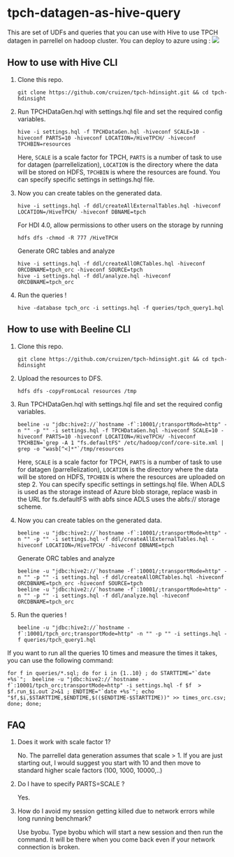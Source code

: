 # tpch-datagen-as-hive-query
This are set of UDFs and queries that you can use with Hive to use TPCH datagen in parrellel on hadoop cluster. You can deploy to azure using :
<a href="https://portal.azure.com/#create/Microsoft.Template/uri/https%3A%2F%2Fraw.githubusercontent.com%2Fdharmeshkakadia%2Ftpch-datagen-as-hive-query%2Fmaster%2Fazure%2Fazuredeploy.json" target="_blank">
    <img src="http://azuredeploy.net/deploybutton.png"/>
</a>


## How to use with Hive CLI
1. Clone this repo.

    ```shell
    git clone https://github.com/cruizen/tpch-hdinsight.git && cd tpch-hdinsight
    ```
2. Run TPCHDataGen.hql with settings.hql file and set the required config variables.
    ```shell
    hive -i settings.hql -f TPCHDataGen.hql -hiveconf SCALE=10 -hiveconf PARTS=10 -hiveconf LOCATION=/HiveTPCH/ -hiveconf TPCHBIN=resources 
    ```
    Here, `SCALE` is a scale factor for TPCH, 
    `PARTS` is a number of task to use for datagen (parrellelization), 
    `LOCATION` is the directory where the data will be stored on HDFS, 
    `TPCHBIN` is where the resources are found. You can specify specific settings in settings.hql file.

3. Now you can create tables on the generated data.
    ```shell
    hive -i settings.hql -f ddl/createAllExternalTables.hql -hiveconf LOCATION=/HiveTPCH/ -hiveconf DBNAME=tpch
    ```
    For HDI 4.0, allow permissions to other users on the storage by running 
    ```shell
    hdfs dfs -chmod -R 777 /HiveTPCH
    ```
    
    Generate ORC tables and analyze
    ```shell
    hive -i settings.hql -f ddl/createAllORCTables.hql -hiveconf ORCDBNAME=tpch_orc -hiveconf SOURCE=tpch 
    hive -i settings.hql -f ddl/analyze.hql -hiveconf ORCDBNAME=tpch_orc 
    ```

4. Run the queries !
    ```shell
    hive -database tpch_orc -i settings.hql -f queries/tpch_query1.hql 
    ```

## How to use with Beeline CLI
1. Clone this repo.

    ```shell
    git clone https://github.com/cruizen/tpch-hdinsight.git && cd tpch-hdinsight
    ```
2. Upload the resources to DFS.
    ```shell
    hdfs dfs -copyFromLocal resources /tmp
    ```

3. Run TPCHDataGen.hql with settings.hql file and set the required config variables.
    ```shell
   beeline -u "jdbc:hive2://`hostname -f`:10001/;transportMode=http" -n "" -p "" -i settings.hql -f TPCHDataGen.hql -hiveconf SCALE=10 -hiveconf PARTS=10 -hiveconf LOCATION=/HiveTPCH/ -hiveconf TPCHBIN=`grep -A 1 "fs.defaultFS" /etc/hadoop/conf/core-site.xml | grep -o "wasb[^<]*"`/tmp/resources 
    ```
    Here, `SCALE` is a scale factor for TPCH, 
    `PARTS` is a number of task to use for datagen (parrellelization), 
    `LOCATION` is the directory where the data will be stored on HDFS, 
    `TPCHBIN` is where the resources are uploaded on step 2. You can specify specific settings in settings.hql file.
    When ADLS is used as the storage instead of Azure blob storage, replace wasb in the URL for fs.defaultFS with abfs since ADLS uses the abfs:// storage scheme.

4. Now you can create tables on the generated data.
    ```shell
    beeline -u "jdbc:hive2://`hostname -f`:10001/;transportMode=http" -n "" -p "" -i settings.hql -f ddl/createAllExternalTables.hql -hiveconf LOCATION=/HiveTPCH/ -hiveconf DBNAME=tpch
    ```
    Generate ORC tables and analyze
    ```shell
    beeline -u "jdbc:hive2://`hostname -f`:10001/;transportMode=http" -n "" -p "" -i settings.hql -f ddl/createAllORCTables.hql -hiveconf ORCDBNAME=tpch_orc -hiveconf SOURCE=tpch 
    beeline -u "jdbc:hive2://`hostname -f`:10001/;transportMode=http" -n "" -p "" -i settings.hql -f ddl/analyze.hql -hiveconf ORCDBNAME=tpch_orc 
    ```

5. Run the queries !
    ```shell
    beeline -u "jdbc:hive2://`hostname -f`:10001/tpch_orc;transportMode=http" -n "" -p "" -i settings.hql -f queries/tpch_query1.hql 
    ```

If you want to run all the queries 10 times and measure the times it takes, you can use the following command:

    for f in queries/*.sql; do for i in {1..10} ; do STARTTIME="`date +%s`";  beeline -u "jdbc:hive2://`hostname -f`:10001/tpch_orc;transportMode=http" -i settings.hql -f $f  > $f.run_$i.out 2>&1 ; ENDTIME="`date +%s`"; echo "$f,$i,$STARTTIME,$ENDTIME,$(($ENDTIME-$STARTTIME))" >> times_orc.csv; done; done;

## FAQ

1. Does it work with scale factor 1?

    No. The parrellel data generation assumes that scale > 1. If you are just starting out, I would suggest you start with 10 and then move to standard higher scale factors (100, 1000, 10000,..)

2. Do I have to specify PARTS=SCALE ?

    Yes.

3. How do I avoid my session getting killed due to network errors while long running benchmark?
    
   Use byobu. Type byobu which will start a new session and then run the command. It will be there when you come back even if your network connection is broken. 
